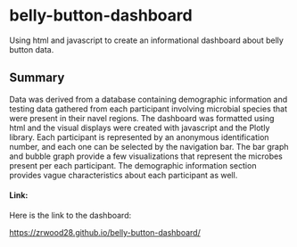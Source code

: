 # belly-button-dashboard
Using html and javascript to create an informational dashboard about belly button data.

## Summary
Data was derived from a database containing demographic information and testing data gathered from each participant involving microbial species that were present
in their navel regions. The dashboard was formatted using html and the visual displays were created with javascript and the Plotly library. Each participant is represented by an anonymous identification number, and each one can be selected by the navigation bar. The bar graph and bubble graph provide a few visualizations that represent the microbes present per each participant. The demographic information section provides vague characteristics about each participant as well. 

#### Link:
Here is the link to the dashboard:

https://zrwood28.github.io/belly-button-dashboard/
